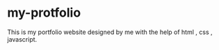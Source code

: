 # my-protfolio
This is my portfolio website designed by me with the help of html , css , javascript. 






